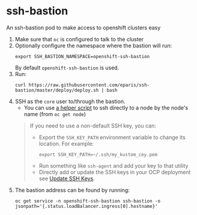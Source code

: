 # ssh-bastion
An ssh-bastion pod to make access to openshift clusters easy

1. Make sure that `oc` is configured to talk to the cluster
1. Optionally configure the namespace where the bastion will run:
    ```
    export SSH_BASTION_NAMESPACE=openshift-ssh-bastion
    ```
   By default `openshift-ssh-bastion` is used.
1. Run:
    ```
    curl https://raw.githubusercontent.com/eparis/ssh-bastion/master/deploy/deploy.sh | bash
    ```
1. SSH as the `core` user to/through the bastion.
    * You can use [a helper script][ssh-script] to ssh directly to a node by the node's name (from `oc get node`)
    > If you need to use a non-default SSH key, you can:
    > * Export the `SSH_KEY_PATH` environment variable to change its location. For example:
    >   ```
    >   export SSH_KEY_PATH=~/.ssh/my_kustom_cey.pem
    >   ```
    > * Run something like `ssh-agent` and add your key to that utility
    > * Directly add or update the SSH keys in your OCP deployment see [Update SSH Keys][update-ssh-keys].
1. The bastion address can be found by running:
    ```
    oc get service -n openshift-ssh-bastion ssh-bastion -o jsonpath='{.status.loadBalancer.ingress[0].hostname}'
    ```

[ssh-script]: https://raw.githubusercontent.com/eparis/ssh-bastion/master/ssh.sh
[update-ssh-keys]: https://github.com/openshift/machine-config-operator/blob/master/docs/Update-SSHKeys.md
